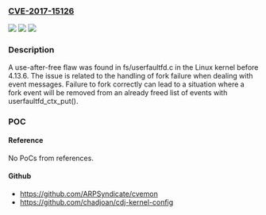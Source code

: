 ### [CVE-2017-15126](https://cve.mitre.org/cgi-bin/cvename.cgi?name=CVE-2017-15126)
![](https://img.shields.io/static/v1?label=Product&message=Linux%20Kernel%20before%204.13.6&color=blue)
![](https://img.shields.io/static/v1?label=Version&message=%3D%20Linux%20Kernel%20before%204.13.6%20&color=brighgreen)
![](https://img.shields.io/static/v1?label=Vulnerability&message=CWE-119&color=brighgreen)

### Description

A use-after-free flaw was found in fs/userfaultfd.c in the Linux kernel before 4.13.6. The issue is related to the handling of fork failure when dealing with event messages. Failure to fork correctly can lead to a situation where a fork event will be removed from an already freed list of events with userfaultfd_ctx_put().

### POC

#### Reference
No PoCs from references.

#### Github
- https://github.com/ARPSyndicate/cvemon
- https://github.com/chadjoan/cdj-kernel-config

